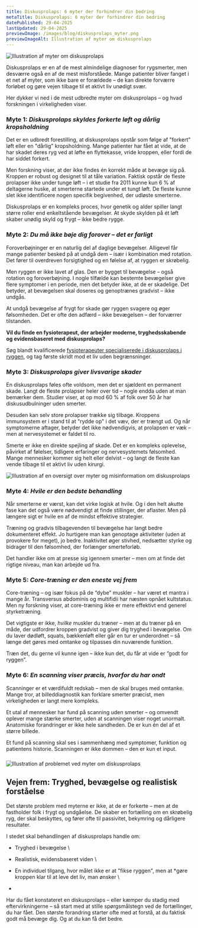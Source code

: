 ```yaml
---
title: Diskusprolaps: 6 myter der forhindrer din bedring
metaTitle: Diskusprolaps: 6 myter der forhindrer din bedring
datePublished: 29-04-2025
lastUpdated: 29-04-2025
previewImage: /images/blog/diskusprolaps_myter.png
previewImageAlt: Illustration af myter om diskusprolaps
---
```


![Illustration af myter om diskusprolaps](/images/blog/diskusprolaps_myter.png)


Diskusprolaps er en af de mest almindelige diagnoser for rygsmerter, men desværre også en af de mest misforståede. Mange patienter bliver fanget i et net af myter, som ikke bare er forældede – de kan direkte forværre forløbet og gøre vejen tilbage til et aktivt liv unødigt svær.

Her dykker vi ned i de mest udbredte myter om diskusprolaps – og hvad forskningen i virkeligheden viser.


### **Myte 1: *Diskusprolaps skyldes forkerte løft og dårlig kropsholdning***

Det er en udbredt forestilling, at diskusprolaps opstår som følge af "forkert" løft eller en "dårlig" kropsholdning. Mange patienter har fået at vide, at de har skadet deres ryg ved at løfte en flyttekasse, vride kroppen, eller fordi de har siddet forkert.

Men forskning viser, at der ikke findes én korrekt måde at bevæge sig på. Kroppen er robust og designet til at tåle variation. Faktisk opstår de fleste prolapser ikke under tunge løft – i et studie fra 2011 kunne kun 6 % af deltagerne huske, at smerterne startede under et tungt løft. De fleste kunne slet ikke identificere nogen specifik begivenhed, der udløste smerterne.

Diskusprolaps er en kompleks proces, hvor genetik og alder spiller langt større roller end enkeltstående bevægelser. At skyde skylden på ét løft skaber unødig skyld og frygt – ikke bedre rygge.


### **Myte 2: *Du må ikke bøje dig forover – det er farligt***

Foroverbøjninger er en naturlig del af daglige bevægelser. Alligevel får mange patienter besked på at undgå dem – især i kombination med rotation. Det fører til overdreven forsigtighed og en følelse af, at ryggen er skrøbelig.

Men ryggen er ikke lavet af glas. Den er bygget til bevægelse – også rotation og foroverbøjning. I nogle tilfælde kan bestemte bevægelser give flere symptomer i en periode, men det betyder ikke, at de er skadelige. Det betyder, at bevægelsen skal doseres og genoptrænes gradvist – ikke undgås.

At undgå bevægelse af frygt for skade gør ryggen svagere og øger følsomheden. Det er ofte den adfærd – ikke bevægelsen – der forværrer tilstanden.

**Vil du finde en fysioterapeut, der arbejder moderne, tryghedsskabende og evidensbaseret med diskusprolaps?**

Søg blandt kvalificerede [fysioterapeuter specialiserede i diskusprolaps i ryggen](https://www.fysfinder.dk/find/fysioterapeut/danmark/discusprolaps-i-ryggen), og tag første skridt mod et liv uden begrænsninger.


### **Myte 3: *Diskusprolaps giver livsvarige skader***

En diskusprolaps føles ofte voldsom, men det er sjældent en permanent skade. Langt de fleste prolapser heler over tid – nogle endda uden at man bemærker dem. Studier viser, at op mod 60 % af folk over 50 år har diskusudbulninger uden smerter.

Desuden kan selv store prolapser trække sig tilbage. Kroppens immunsystem er i stand til at "rydde op" i det væv, der er trængt ud. Og når symptomerne aftager, betyder det ikke nødvendigvis, at prolapsen er væk – men at nervesystemet er faldet til ro.

Smerte er ikke en direkte spejling af skade. Det er en kompleks oplevelse, påvirket af følelser, tidligere erfaringer og nervesystemets følsomhed. Mange mennesker kommer sig helt eller delvist – og langt de fleste kan vende tilbage til et aktivt liv uden kirurgi.


![Illustration af en oversigt over myter og misinformation om diskusprolaps](/images/blog/diskusprolaps_myter_oversigt.png)



### **Myte 4: *Hvile er den bedste behandling***

Når smerterne er værst, kan det virke logisk at hvile. Og i den helt akutte fase kan det også være nødvendigt at finde stillinger, der aflaster. Men på længere sigt er hvile en af de mindst effektive strategier.

Træning og gradvis tilbagevenden til bevægelse har langt bedre dokumenteret effekt. Jo hurtigere man kan genoptage aktiviteter (uden at provokere for meget), jo bedre. Inaktivitet øger stivhed, nedsætter styrke og bidrager til den følsomhed, der forlænger smerteforløb.

Det handler ikke om at presse sig igennem smerter – men om at finde det rigtige niveau, man kan arbejde ud fra.


### **Myte 5: *Core-træning er den eneste vej frem***

Core-træning – og især fokus på de “dybe” muskler – har været et mantra i mange år. Transversus abdominis og multifidii har næsten opnået kultstatus. Men ny forskning viser, at core-træning ikke er mere effektivt end generel styrketræning.

Det vigtigste er ikke, *hvilke* muskler du træner – men at du træner på en måde, der udfordrer kroppen gradvist og giver dig tryghed i bevægelse. Om du laver dødløft, squats, bækkenløft eller går en tur er underordnet – så længe det gøres med omtanke og tilpasses din nuværende funktion.

Træn det, du gerne vil kunne igen – ikke kun det, du får at vide er “godt for ryggen”.


### **Myte 6: *En scanning viser præcis, hvorfor du har ondt***

Scanninger er et værdifuldt redskab – men de skal bruges med omtanke. Mange tror, at billeddiagnostik kan forklare smerter præcist, men virkeligheden er langt mere kompleks.

Et utal af mennesker har fund på scanning uden smerter – og omvendt oplever mange stærke smerter, uden at scanningen viser noget unormalt. Anatomiske forandringer er ikke hele sandheden. De er kun én del af et større billede.

Et fund på scanning skal ses i sammenhæng med symptomer, funktion og patientens historie. Scanningen er ikke dommen – den er kun et input.


### 


![Illustration af problemet ved myter om diskusprolaps](/images/blog/diskusprolaps_myter_isbjerg.png)



## **Vejen frem: Tryghed, bevægelse og realistisk forståelse**

Det største problem med myterne er ikke, at de er forkerte – men at de fastholder folk i frygt og undgåelse. De skaber en fortælling om en skrøbelig ryg, der skal beskyttes, og fører ofte til passivitet, bekymring og dårligere resultater.

I stedet skal behandlingen af diskusprolaps handle om:



* Tryghed i bevægelse \

* Realistisk, evidensbaseret viden \

* En individuel tilgang, hvor målet ikke er at "fikse ryggen", men at *gøre kroppen klar til at leve det liv, man ønsker \
*

Har du fået konstateret en diskusprolaps – eller kæmper du stadig med eftervirkningerne – så start med at stille spørgsmålstegn ved de fortællinger, du har fået. Den største forandring starter ofte med at forstå, at du faktisk godt må bevæge dig. Og at du kan få det bedre.
